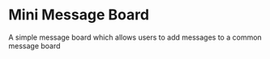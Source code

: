 <h1>Mini Message Board</h1>

A simple message board which allows users to add messages to a common message board

